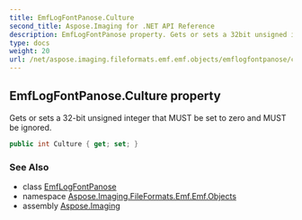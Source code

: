 ```yaml
---
title: EmfLogFontPanose.Culture
second_title: Aspose.Imaging for .NET API Reference
description: EmfLogFontPanose property. Gets or sets a 32bit unsigned integer that MUST be set to zero and MUST be ignored
type: docs
weight: 20
url: /net/aspose.imaging.fileformats.emf.emf.objects/emflogfontpanose/culture/
---
```

## EmfLogFontPanose.Culture property

Gets or sets a 32-bit unsigned integer that MUST be set to zero and MUST be ignored.

```csharp
public int Culture { get; set; }
```

### See Also

* class [EmfLogFontPanose](../)
* namespace [Aspose.Imaging.FileFormats.Emf.Emf.Objects](../../emflogfontpanose/)
* assembly [Aspose.Imaging](../../../)


